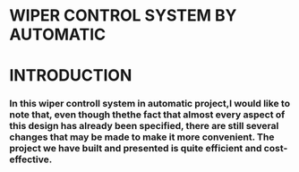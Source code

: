 # WIPER CONTROL SYSTEM BY AUTOMATIC
# INTRODUCTION
### In this  wiper controll system in automatic project,I would like to note that, even though thethe fact that almost every aspect of this design has already been specified, there are still several changes that may be made to make it more convenient. The project we have built and presented is quite efficient and cost-effective.
